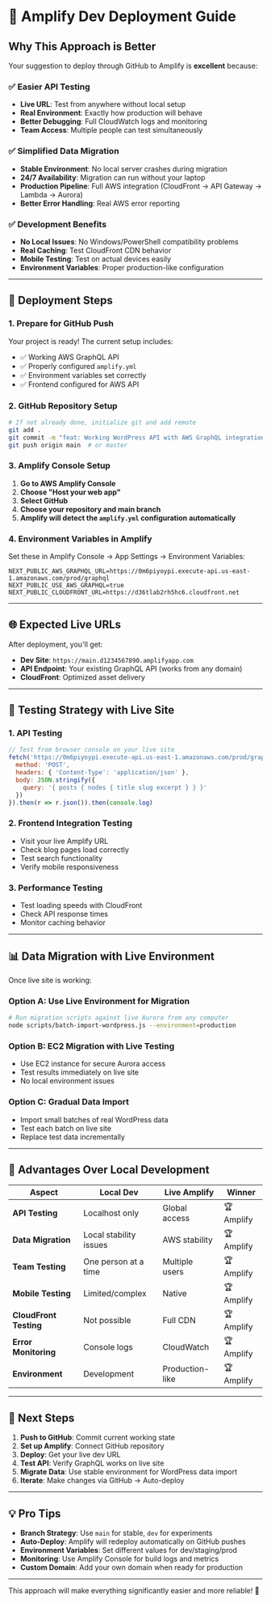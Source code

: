 # 🚀 Amplify Dev Deployment Guide

## Why This Approach is Better

Your suggestion to deploy through GitHub to Amplify is **excellent** because:

### ✅ **Easier API Testing**
- **Live URL**: Test from anywhere without local setup
- **Real Environment**: Exactly how production will behave
- **Better Debugging**: Full CloudWatch logs and monitoring
- **Team Access**: Multiple people can test simultaneously

### ✅ **Simplified Data Migration** 
- **Stable Environment**: No local server crashes during migration
- **24/7 Availability**: Migration can run without your laptop
- **Production Pipeline**: Full AWS integration (CloudFront → API Gateway → Lambda → Aurora)
- **Better Error Handling**: Real AWS error reporting

### ✅ **Development Benefits**
- **No Local Issues**: No Windows/PowerShell compatibility problems
- **Real Caching**: Test CloudFront CDN behavior
- **Mobile Testing**: Test on actual devices easily
- **Environment Variables**: Proper production-like configuration

---

## 🎯 Deployment Steps

### 1. **Prepare for GitHub Push**

Your project is ready! The current setup includes:
- ✅ Working AWS GraphQL API
- ✅ Properly configured `amplify.yml`
- ✅ Environment variables set correctly
- ✅ Frontend configured for AWS API

### 2. **GitHub Repository Setup**

```bash
# If not already done, initialize git and add remote
git add .
git commit -m "feat: Working WordPress API with AWS GraphQL integration"
git push origin main  # or master
```

### 3. **Amplify Console Setup**

1. **Go to AWS Amplify Console**
2. **Choose "Host your web app"**
3. **Select GitHub**
4. **Choose your repository and main branch**
5. **Amplify will detect the `amplify.yml` configuration automatically**

### 4. **Environment Variables in Amplify**

Set these in Amplify Console → App Settings → Environment Variables:

```
NEXT_PUBLIC_AWS_GRAPHQL_URL=https://0m6piyoypi.execute-api.us-east-1.amazonaws.com/prod/graphql
NEXT_PUBLIC_USE_AWS_GRAPHQL=true
NEXT_PUBLIC_CLOUDFRONT_URL=https://d36tlab2rh5hc6.cloudfront.net
```

---

## 🌐 Expected Live URLs

After deployment, you'll get:
- **Dev Site**: `https://main.d1234567890.amplifyapp.com`
- **API Endpoint**: Your existing GraphQL API (works from any domain)
- **CloudFront**: Optimized asset delivery

---

## 🧪 Testing Strategy with Live Site

### 1. **API Testing**
```javascript
// Test from browser console on your live site
fetch('https://0m6piyoypi.execute-api.us-east-1.amazonaws.com/prod/graphql', {
  method: 'POST',
  headers: { 'Content-Type': 'application/json' },
  body: JSON.stringify({ 
    query: '{ posts { nodes { title slug excerpt } } }' 
  })
}).then(r => r.json()).then(console.log)
```

### 2. **Frontend Integration Testing**
- Visit your live Amplify URL
- Check blog pages load correctly
- Test search functionality
- Verify mobile responsiveness

### 3. **Performance Testing**
- Test loading speeds with CloudFront
- Check API response times
- Monitor caching behavior

---

## 📊 Data Migration with Live Environment

Once live site is working:

### Option A: **Use Live Environment for Migration**
```bash
# Run migration scripts against live Aurora from any computer
node scripts/batch-import-wordpress.js --environment=production
```

### Option B: **EC2 Migration with Live Testing**
- Use EC2 instance for secure Aurora access
- Test results immediately on live site
- No local environment issues

### Option C: **Gradual Data Import**
- Import small batches of real WordPress data
- Test each batch on live site
- Replace test data incrementally

---

## 🎯 Advantages Over Local Development

| Aspect | Local Dev | Live Amplify | Winner |
|--------|-----------|--------------|---------|
| **API Testing** | Localhost only | Global access | 🏆 Amplify |
| **Data Migration** | Local stability issues | AWS stability | 🏆 Amplify |
| **Team Testing** | One person at a time | Multiple users | 🏆 Amplify |
| **Mobile Testing** | Limited/complex | Native | 🏆 Amplify |
| **CloudFront Testing** | Not possible | Full CDN | 🏆 Amplify |
| **Error Monitoring** | Console logs | CloudWatch | 🏆 Amplify |
| **Environment** | Development | Production-like | 🏆 Amplify |

---

## 🚀 Next Steps

1. **Push to GitHub**: Commit current working state
2. **Set up Amplify**: Connect GitHub repository  
3. **Deploy**: Get your live dev URL
4. **Test API**: Verify GraphQL works on live site
5. **Migrate Data**: Use stable environment for WordPress data import
6. **Iterate**: Make changes via GitHub → Auto-deploy

---

## 💡 Pro Tips

- **Branch Strategy**: Use `main` for stable, `dev` for experiments
- **Auto-Deploy**: Amplify will redeploy automatically on GitHub pushes
- **Environment Variables**: Set different values for dev/staging/prod
- **Monitoring**: Use Amplify Console for build logs and metrics
- **Custom Domain**: Add your own domain when ready for production

---

This approach will make everything significantly easier and more reliable! 🎉